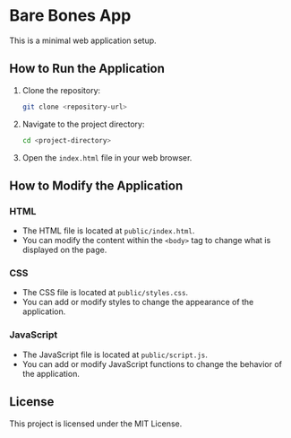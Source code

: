 # Bare Bones App

This is a minimal web application setup.

## How to Run the Application

1. Clone the repository:
    ```sh
    git clone <repository-url>
    ```

2. Navigate to the project directory:
    ```sh
    cd <project-directory>
    ```

3. Open the `index.html` file in your web browser.

## How to Modify the Application

### HTML

- The HTML file is located at `public/index.html`.
- You can modify the content within the `<body>` tag to change what is displayed on the page.

### CSS

- The CSS file is located at `public/styles.css`.
- You can add or modify styles to change the appearance of the application.

### JavaScript

- The JavaScript file is located at `public/script.js`.
- You can add or modify JavaScript functions to change the behavior of the application.

## License

This project is licensed under the MIT License.